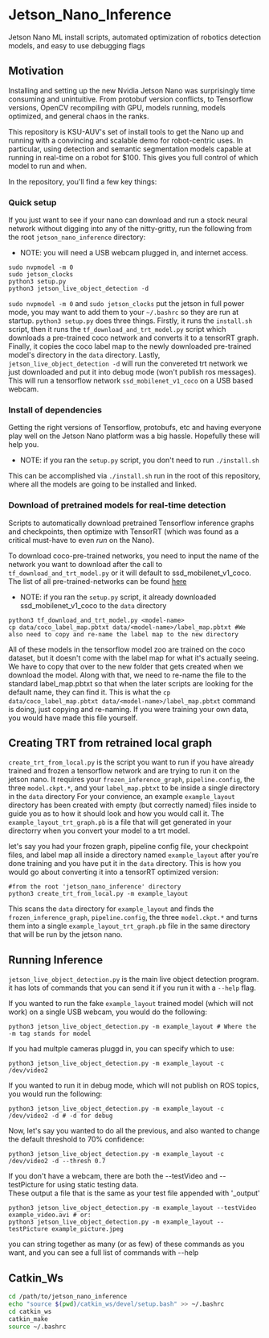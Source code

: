 # Jetson_Nano_Inference
Jetson Nano ML install scripts, automated optimization of robotics detection models, and easy to use debugging flags

## Motivation

Installing and setting up the new Nvidia Jetson Nano was surprisingly time consuming and unintuitive. From protobuf version conflicts, to Tensorflow versions, OpenCV recompiling with GPU, models running, models optimized, and general chaos in the ranks.

This repository is KSU-AUV's set of install tools to get the Nano up and running with a convincing and scalable demo for robot-centric uses. In particular, using detection and semantic segmentation models capable at running in real-time on a robot for $100. This gives you full control of which model to run and when. 

In the repository, you'll find a few key things:

### Quick setup

If you just want to see if your nano can download and run a stock neural network without digging into any of the nitty-gritty, run the following from the root `jetson_nano_inference` directory:

* NOTE: you will need a USB webcam plugged in, and internet access.

```
sudo nvpmodel -m 0
sudo jetson_clocks
python3 setup.py
python3 jetson_live_object_detection -d
```

`sudo nvpmodel -m 0` and `sudo jetson_clocks` put the jetson in full power mode, you may want to add them to your `~/.bashrc` so they are run at startup. `python3 setup.py` does three things. Firstly, it runs the `install.sh` script, then it runs the `tf_download_and_trt_model.py` script which downloads a pre-trained coco network and converts it to a tensorRT graph. Finally, it copies the coco label map to the newly downloaded pre-trained model's directory in the `data` directory.  Lastly, `jetson_live_object_detection -d` will run the convereted trt network we just downloaded and put it into debug mode (won't publish ros messages). This will run a tensorflow network `ssd_mobilenet_v1_coco` on a USB based webcam. 

### Install of dependencies

Getting the right versions of Tensorflow, protobufs, etc and having everyone play well on the Jetson Nano platform was a big hassle. Hopefully these will help you.

* NOTE: if you ran the `setup.py` script, you don't need to run `./install.sh`

This can be accomplished via `./install.sh` run in the root of this repository, where all the models are going to be installed and linked.

### Download of pretrained models for real-time detection 

Scripts to automatically download pretrained Tensorflow inference graphs and checkpoints, then optimize with TensorRT (which was found as a critical must-have to even *run* on the Nano).

To download coco-pre-trained networks, you need to input the name of the network you want to download after the call to `tf_download_and_trt_model.py` or it will default to ssd_mobilenet_v1_coco. The list of all pre-trained-networks can be found [here](https://github.com/tensorflow/models/blob/master/research/object_detection/g3doc/detection_model_zoo.md)

* NOTE: if you ran the `setup.py` script, it already downloaded ssd_mobilenet_v1_coco to the `data` directory

```
python3 tf_download_and_trt_model.py <model-name>
cp data/coco_label_map.pbtxt data/<model-name>/label_map.pbtxt #We also need to copy and re-name the label map to the new directory
```

All of these models in the tensorflow model zoo are trained on the coco dataset, but it doesn't come with the label map for what it's actually seeing. We have to copy that over to the new folder that gets created when we download the model. Along with that, we need to re-name the file to the standard label_map.pbtxt so that when the later scripts are looking for the default name, they can find it. This is what the `cp data/coco_label_map.pbtxt data/<model-name>/label_map.pbtxt` command is doing, just copying and re-naming. If you were training your own data, you would have made this file yourself. 

## Creating TRT from retrained local graph

`create_trt_from_local.py` is the script you want to run if you have already trained and frozen a tensorflow network and are trying to run it on the jetson nano. It requires your `frozen_inference_graph`, `pipeline.config`, the three `model.ckpt.*`, and your `label_map.pbtxt` to be inside a single directory in the `data` directory For your convience, an example `example_layout` directory has been created with empty (but correctly named) files inside to guide you as to how it should look and how you would call it.  The `example_layout_trt_graph.pb` is a file that will get generated in your directorry when you convert your model to a trt model.

let's say you had your frozen graph, pipeline config file, your checkpoint files, and label map all inside a directory named `example_layout` after you're done training and you have put it in the `data` directory. This is how you would go about converting it into a tensorRT optimized version:

```
#from the root 'jetson_nano_inference' directory
python3 create_trt_from_local.py -m example_layout
```

This scans the `data` directory for `example_layout` and finds the `frozen_inference_graph`, `pipeline.config`, the three `model.ckpt.*` and turns them into a single `example_layout_trt_graph.pb` file in the same directory that will be run by the jetson nano.

## Running Inference

`jetson_live_object_detection.py` is the main live object detection program. it has lots of commands that you can send it if you run it with a `--help` flag. 

If you wanted to run the fake `example_layout` trained model (which will not work) on a single USB webcam, you would do the following:
```
python3 jetson_live_object_detection.py -m example_layout # Where the -m tag stands for model
```
If you had multple cameras pluggd in, you can specify which to use:

```
python3 jetson_live_object_detection.py -m example_layout -c /dev/video2
```

If you wanted to run it in debug mode, which will not publish on ROS topics, you would run the following: 
```
python3 jetson_live_object_detection.py -m example_layout -c /dev/video2 -d # -d for debug
```

Now, let's say you wanted to do all the previous, and also wanted to change the default threshold to 70% confidence:
```
python3 jetson_live_object_detection.py -m example_layout -c /dev/video2 -d --thresh 0.7
```

If you don't have a webcam, there are both the --testVideo and --testPicture for using static testing data.    
These output a file that is the same as your test file appended with \'_output\'
```
python3 jetson_live_object_detection.py -m example_layout --testVideo example_video.avi # or:
python3 jetson_live_object_detection.py -m example_layout --testPicture example_picture.jpeg
```

you can string together as many (or as few) of these commands as you want, and you can see a full list of commands with --help

## Catkin_Ws
```bash
cd /path/to/jetson_nano_inference
echo "source $(pwd)/catkin_ws/devel/setup.bash" >> ~/.bashrc
cd catkin_ws
catkin_make
source ~/.bashrc
```

